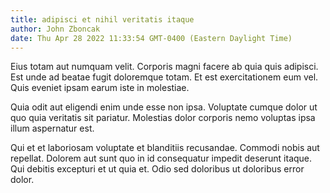 ```yaml
---
title: adipisci et nihil veritatis itaque
author: John Zboncak
date: Thu Apr 28 2022 11:33:54 GMT-0400 (Eastern Daylight Time)
---
```

Eius totam aut numquam velit. Corporis magni facere ab quia quis adipisci. Est unde ad beatae fugit doloremque totam. Et est exercitationem eum vel. Quis eveniet ipsam earum iste in molestiae.

 Quia odit aut eligendi enim unde esse non ipsa. Voluptate cumque dolor ut quo quia veritatis sit pariatur. Molestias dolor corporis nemo voluptas ipsa illum aspernatur est.

 Qui et et laboriosam voluptate et blanditiis recusandae. Commodi nobis aut repellat. Dolorem aut sunt quo in id consequatur impedit deserunt itaque. Qui debitis excepturi et ut quia et. Odio sed doloribus ut doloribus error dolor.